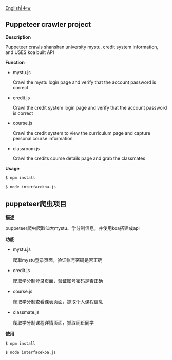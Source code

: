 [English](#en)|[中文](#cn)



<h2 id='en'>Puppeteer crawler project</h2>

**Description**

Puppeteer crawls shanshan university mystu, credit system information, and USES koa built API

**Function**

- mystu.js

  Crawl the mystu login page and verify that the account password is correct

- credit.js

  Crawl the credit system login page and verify that the account password is correct

- course.js

  Crawl the credit system to view the curriculum page and capture personal course information

- classroom.js

  Crawl the credits course details page and grab the classmates

**Usage**

`$ npm install`

`$ node interfacekoa.js`



<h2 id='cn'>puppeteer爬虫项目</h2>

**描述**

puppeteer爬虫爬取汕大mystu、学分制信息，并使用koa搭建成api

**功能**

- mystu.js

  爬取mystu登录页面，验证账号密码是否正确

- credit.js

  爬取学分制登录页面，验证账号密码是否正确

- course.js

  爬取学分制查看课表页面，抓取个人课程信息

- classmate.js

  爬取学分制课程详情页面，抓取同班同学

**使用**

`$ npm install`

`$ node interfacekoa.js`



